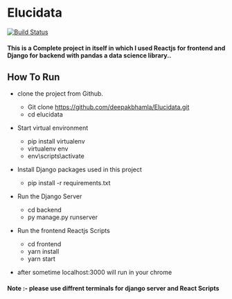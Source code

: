 # Elucidata


[![Build Status](https://travis-ci.org/deepakbhamla/Elucidata.svg?branch=master)](https://travis-ci.org/deepakbhamla/Elucidata)

#### This is a Complete project in itself in which I used Reactjs for frontend and Django for backend with pandas a data science library..
## How To Run 
- clone the project from Github.
  -  Git clone https://github.com/deepakbhamla/Elucidata.git
  - cd elucidata 
- Start virtual environment
  - pip install virtualenv
  - virtualenv env
  - env\scripts\activate
- Install Django packages used in this project
  - pip install -r requirements.txt
  
- Run the Django Server
  - cd backend
  - py manage.py runserver
- Run the frontend Reactjs Scripts
  - cd frontend
  - yarn install
  - yarn start
- after sometime localhost:3000 will run in your chrome
#### Note :- please use diffrent terminals for  django server and React Scripts

